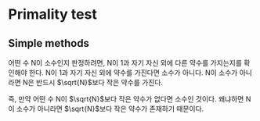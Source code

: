 # Primality test
## Simple methods
어떤 수 N이 소수인지 판정하려면, N이 1과 자기 자신 외에 다른 약수를 가지는지를 확인해야 한다. N이 1과 자기 자신 외에 약수를 가진다면 소수가 아니다. N이 소수가 아니라면 N은 반드시 $\sqrt{N}$보다 작은 약수를 가진다.  

즉, 만약 어떤 수 N이 $\sqrt{N}$보다 작은 약수가 없다면 소수인 것이다. 왜냐하면 N이 소수가 아니라면 $\sqrt{N}$보다 작은 약수가 존재하기 때문이다.